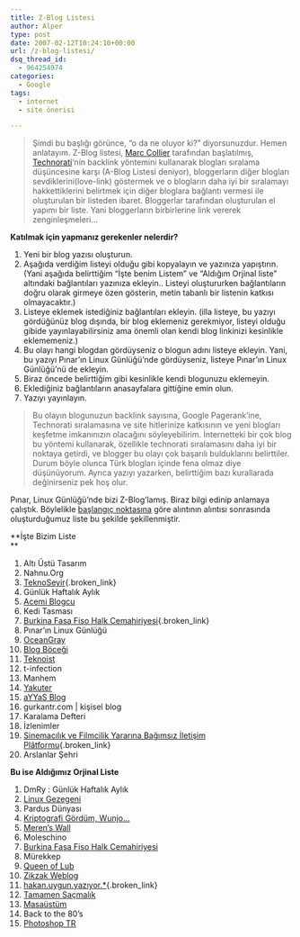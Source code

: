 ```yaml
---
title: Z-Blog Listesi
author: Alper
type: post
date: 2007-02-12T10:24:10+00:00
url: /z-blog-listesi/
dsq_thread_id:
  - 964254974
categories:
  - Google
tags:
  - internet
  - site önerisi

---
```

> Şimdi bu başlığı görünce, “o da ne oluyor ki?” diyorsunuzdur. Hemen anlatayım. Z-Blog listesi, [Marc Collier][1] tarafından başlatılmış, [Technorati][2]‘nin backlink yöntemini kullanarak blogları sıralama düşüncesine karşı (A-Blog Listesi deniyor), bloggerların diğer blogları sevdiklerini(love-link) göstermek ve o blogların daha iyi bir sıralamayı hakkettiklerini belirtmek için diğer bloglara bağlantı vermesi ile oluşturulan bir listeden ibaret. Bloggerlar tarafından oluşturulan el yapımı bir liste. Yani bloggerların birbirlerine link vererek zenginleşmeleri…

<!--more-->

**Katılmak için yapmanız gerekenler nelerdir?**

  1. Yeni bir blog yazısı oluşturun.
  2. Aşağıda verdiğim listeyi olduğu gibi kopyalayın ve yazınıza yapıştırın.(Yani aşağıda belirttiğim “İşte benim Listem” ve “Aldığım Orjinal liste” altındaki bağlantıları yazınıza ekleyin.. Listeyi oluştururken bağlantıların doğru olarak girmeye özen gösterin, metin tabanlı bir listenin katkısı olmayacaktır.)
  3. Listeye eklemek istediğiniz bağlantıları ekleyin. (illa listeye, bu yazıyı gördüğünüz blog dışında, bir blog eklemeniz gerekmiyor, listeyi olduğu gibide yayınlayabilirsiniz ama önemli olan kendi blog linkinizi kesinlikle eklememeniz.)
  4. Bu olayı hangi blogdan gördüyseniz o blogun adını listeye ekleyin. Yani, bu yazıyı Pınar&#8217;ın Linux Günlüğü&#8217;nde gördüyseniz, listeye Pınar&#8217;ın Linux Günlüğü&#8217;nü de ekleyin.
  5. Biraz öncede belirttiğim gibi kesinlikle kendi blogunuzu eklemeyin.
  6. Eklediğiniz bağlantıların anasayfalara gittiğine emin olun.
  7. Yazıyı yayınlayın.

> Bu olayın blogunuzun backlink sayısına, Google Pagerank’ine, Technorati sıralamasına ve site hitlerinize katkısının ve yeni blogları keşfetme imkanınızın olacağını söyleyebilirim. İnternetteki bir çok blog bu yöntemi kullanarak, özellikle technorati sıralamasını daha iyi bir noktaya getirdi, ve blogger bu olayı çok başarılı bulduklarını belirttiler. Durum böyle olunca Türk blogları içinde fena olmaz diye düşünüyorum. Ayrıca yazıyı yazarken, belirttiğim bazı kurallarada değinirseniz pek hoş olur.

Pınar, Linux Günlüğü&#8217;nde bizi Z-Blog&#8217;lamış. Biraz bilgi edinip anlamaya çalıştık. Böylelikle [başlangıç noktasına][3] göre alıntının alıntısı sonrasında oluşturduğumuz liste bu şekilde şekillenmiştir.

**İşte Bizim Liste  
** 

  1. Altı Üstü Tasarım
  2. Nahnu.Org
  3. [TeknoSeyir][4]{.broken_link}
  4. Günlük Haftalık Aylık 
  5. [Acemi Blogcu][5]
  6. Kedi Tasması
  7. [Burkina Fasa Fiso Halk Cemahiriyesi][6]{.broken_link}
  8. Pınar&#8217;ın Linux Günlüğü
  9. [OceanGray][7]
 10. [Blog Böceği][8]
 11. [Teknoist][9]
 12. t-infection
 13. Manhem
 14. [Yakuter][10]
 15. [aYYaS Blog][11]
 16. gurkantr.com | kişisel blog
 17. Karalama Defteri
 18. İzlenimler
 19. [﻿Sinemacılık ve Filmcilik Yararına Bağımsız İletişim Plâtformu][12]{.broken_link}
 20. Arslanlar Şehri

**Bu ise Aldığımız Orjinal Liste**

  1. DmRy : Günlük Haftalık Aylık
  2. <a href="https://gezegen.linux.org.tr" target="_blank">Linux Gezegeni</a>
  3. Pardus Dünyası
  4. <a href="https://biyolokum.com" target="_blank">Kriptografi Gördüm, Wunjo…</a>
  5. <a href="https://meren.org/blog/" target="_blank">Meren’s Wall</a>
  6. Moleschino
  7. <a href="https://burkinafasafiso.com/" target="_blank" class="broken_link">Burkina Fasa Fiso Halk Cemahiriyesi</a>
  8. Mürekkep
  9. <a href="https://www.queenoflub.com/smile/" target="_blank" class="broken_link">Queen of Lub</a>
 10. <a href="https://zikzak.blogspot.com/" target="_blank">Zikzak Weblog</a>
 11. [hakan.uygun.yazıyor.*][13]{.broken_link}
 12. <a href="https://ilkerender.blogspot.com/" target="_blank">Tamamen Saçmalık</a>
 13. <a href="https://masaustum.blogspot.com/" target="_blank">Masaüstüm</a>
 14. Back to the 80’s
 15. <a href="https://www.photoshop-tr.com" target="_blank">Photoshop TR</a>

 [1]: https://moblogsmoproblems.blogspot.com/2006/12/revenge-of-z-lister.html
 [2]: https://www.technorati.com/
 [3]: https://www.pcnet.com.tr/ayyas/z-blog-listesi
 [4]: https://www.teknoseyir.com/
 [5]: https://www.acemiblogcu.com/
 [6]: https://burkinafasafiso.com/
 [7]: https://www.oceangray.net/
 [8]: https://blogbocegi.blogspot.com/
 [9]: https://teknoist.com/
 [10]: https://www.yakuter.com/
 [11]: https://www.pcnet.com.tr/ayyas
 [12]: https://www.sadibey.com/
 [13]: https://www.hakanuygun.com/blog/